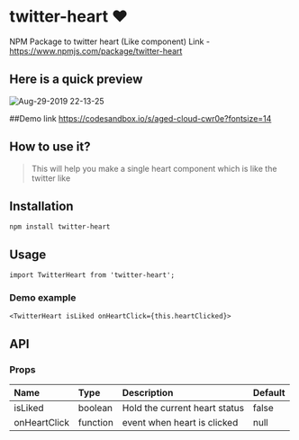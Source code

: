 # twitter-heart ❤️
NPM Package to twitter heart (Like component)
Link - https://www.npmjs.com/package/twitter-heart
## Here is a quick preview

![Aug-29-2019 22-13-25](https://user-images.githubusercontent.com/13532530/63959653-43aa5c00-caaa-11e9-8f33-1c704bd35f3b.gif)

##Demo link
https://codesandbox.io/s/aged-cloud-cwr0e?fontsize=14

## How to use it?

> This will help you make a single heart component which is like the twitter like


## Installation
```
npm install twitter-heart
```

## Usage
```
import TwitterHeart from 'twitter-heart';
```

### Demo example 
```
<TwitterHeart isLiked onHeartClick={this.heartClicked}>
```

## API

### Props

Name | Type | Description | Default
:--- | :--- | :--- | :---
isLiked | boolean | Hold the current heart status | false
onHeartClick | function | event when heart is clicked | null

